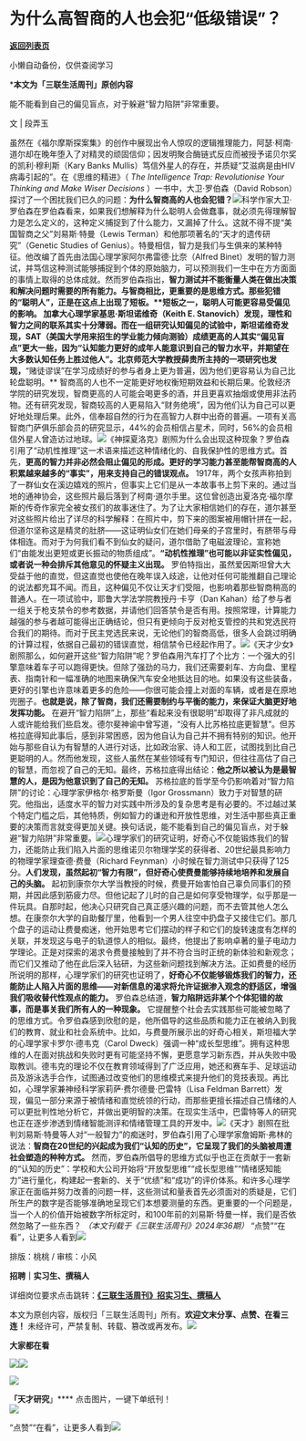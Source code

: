 # 为什么高智商的人也会犯“低级错误”？

[**返回列表页**](/gzh/三联生活周刊)

小懒自动备份，仅供查阅学习

***本文为「三联生活周刊」原创内容**

  
  
能不能看到自己的偏见盲点，对于躲避“智力陷阱”非常重要。  
  

文 | 段弄玉

虽然在《福尔摩斯探案集》的创作中展现出令人惊叹的逻辑推理能力，阿瑟·柯南·道尔却在晚年堕入了对精灵的顽固信仰；因发明聚合酶链式反应而被授予诺贝尔奖的凯利·穆利斯（Kary
Banks Mullis）笃信外星人的存在，并质疑“艾滋病是由HIV病毒引起的”。在《思维的精进》（ _The Intelligence Trap:
Revolutionise Your Thinking and Make Wiser Decisions_ ）一书中，大卫·罗伯森（David
Robson）探讨了一个困扰我们已久的问题：**为什么智商高的人也会犯错？**![](https://mmbiz.qpic.cn/sz_mmbiz_jpg/mscgUN7TcTLsYyI0ZRf5wEl6iaxWgdKeibPN9KjUYXHZ5gb17VY2niarzLpKdmEIQ4LRHh3ROCNgInIvxZg4qicVibg/640?wx_fmt=jpeg&from;=appmsg)科学作家大卫·罗伯森在罗伯森看来，如果我们想解释为什么聪明人会做蠢事，就必须先得理解智力是怎么定义的，这种定义捕捉到了什么能力，又漏掉了什么。这就不得不提“美国智商之父”刘易斯·特曼（Lewis
Terman）和他那项著名的“天才的遗传研究”（Genetic Studies of
Genius）。特曼相信，智力是我们与生俱来的某种特征。他改编了首先由法国心理学家阿尔弗雷德·比奈（Alfred
Binet）发明的智力测试，并笃信这种测试能够捕捉到个体的原始脑力，可以预测我们一生中在方方面面的事情上取得的总体成就。然而罗伯森指出，**智力测试并不能衡量人类在做出决策和解决问题时需要的所有能力。与智商相比，更重要的是思维方式。那些犯错的“聪明人”，正是在这点上出现了短板。****短板之一，聪明人可能更容易受偏见的影响。**
加拿大心理学家基思·斯坦诺维奇（Keith E.
Stanovich）发现，理性和智力之间的联系其实十分薄弱。而在一组研究认知偏见的试验中，斯坦诺维奇发现，SAT（美国大学用来招生的学业能力倾向测验）成绩更高的人其实“偏见盲点”更大一些，因为“认知能力更好的成年人能意识到自己的智力水平，并期望在大多数认知任务上胜过他人”。北京师范大学教授薛贵所主持的一项研究也发现，**“赌徒谬误”在学习成绩好的参与者身上更为普遍，因为他们更容易认为自己比轮盘聪明。**
智商高的人也不一定能更好地权衡短期效益和长期后果。伦敦经济学院的研究发现，智商更高的人可能会喝更多的酒，并且更喜欢抽烟或使用非法药物。还有研究发现，智商较高的人更易陷入“财务绝境”，因为他们认为自己可以更好地处理后果。此外，信奉超自然的行为在高智力人群中出奇的普遍。一项有关高智商门萨俱乐部会员的研究显示，44%的会员相信占星术，同时，56%的会员相信外星人曾造访过地球。![](https://mmbiz.qpic.cn/sz_mmbiz_jpg/mscgUN7TcTLsYyI0ZRf5wEl6iaxWgdKeibkicicfQ4965fCIGV7Z2FcZkQXEiaHo7ia9pV7pzPIhCnl6dHWPCNnudryg/640?wx_fmt=jpeg&from;=appmsg)《神探夏洛克》剧照为什么会出现这种现象？罗伯森引用了“动机性推理”这一术语来描述这种情绪化的、自我保护性的思维方式。首先，**更高的智力并非必然会阻止偏见的形成。更好的学习能力甚至能帮智商高的人积累越来越多的“事实”，用来支持自己的错误观点。**
1917年，两个女孩声称拍到了一群仙女在溪边嬉戏的照片，但事实上它们是从一本故事书上剪下来的。通过当地的通神协会，这些照片最后落到了柯南·道尔手里。这位曾创造出夏洛克·福尔摩斯的传奇作家完全被女孩们的故事迷住了。为了让大家相信她们的存在，道尔甚至对这些照片给出了详尽的科学解释：在照片中，剪下来的图案被用帽针拼在一起，但道尔坚称这是精灵的肚脐——这证明仙女们在她们母亲的子宫里时，有脐带与母体相连。而对于为何我们看不到仙女的疑问，道尔借助了电磁波理论，宣称她们“由能发出更短或更长振动的物质组成”。**“动机性推理”也可能以非证实性偏见，或者说一种会排斥其他意见的怀疑主义出现。**
罗伯特指出，虽然爱因斯坦曾大大受益于他的直觉，但这直觉也使他在晚年误入歧途，让他对任何可能推翻自己理论的说法都充耳不闻。而且，这种偏见不仅让天才们受阻，也影响着那些智商稍高的普通人。在一项试验中，耶鲁大学法学院教授丹·卡亨（Dan
Kahan）给了参与者一组关于枪支禁令的参考数据，并请他们回答禁令是否有用。按照常理，计算能力越强的参与者越可能得出正确结论，但只有更倾向于反对枪支管控的共和党选民符合我们的期待。而对于民主党选民来说，无论他们的智商高低，很多人会跳过明确的计算过程，依据自己最初的错误直觉，相信禁令已经起作用了。![](https://mmbiz.qpic.cn/sz_mmbiz_jpg/mscgUN7TcTLsYyI0ZRf5wEl6iaxWgdKeibsCe39uAfz7Bo3M2gFn27ynVZu1dOzBKSrsReURGAGBFhBcO7gFibITQ/640?wx_fmt=jpeg&from;=appmsg)《天才少女》剧照那么，如何避开这些“智力陷阱”呢？罗伯森用汽车打了个比方：一个强大的引擎意味着车子可以跑得更快。但除了强劲的马力，我们还需要刹车、方向盘、里程表、指南针和一幅准确的地图来确保汽车安全地抵达目的地。如果没有这些装备，更好的引擎也许意味着更多的危险——你很可能会撞上对面的车辆，或者是在原地兜圈子。**也就是说，除了智商，我们还需要制约与平衡的能力，来保证大脑更好地发挥功能。**
在避开“智力陷阱”上，那些“看起来没有很聪明”却取得了非凡成就的人或许能给我们些启发。德尔斐神谕中曾写道，“没有人比苏格拉底更智慧”。但苏格拉底得知此事后，感到非常困惑，因为他自认为自己并不拥有特别的知识。他开始与那些自认为有智慧的人进行对话，比如政治家、诗人和工匠，试图找到比自己更聪明的人。然而他发现，这些人虽然在某些领域有专门知识，但往往高估了自己的智慧，而忽视了自己的无知。最终，苏格拉底得出结论：**他之所以被认为是最智慧的人，是因为他意识到了自己的无知。**
苏格拉底的哲学至今仍影响着对“智力陷阱”的讨论：心理学家伊格尔·格罗斯曼（Igor
Grossmann）致力于对智慧的研究。他指出，适度水平的智力对实践中所涉及的复杂思考是有必要的。不过越过某个特定门槛之后，其他特质，例如智力的谦逊和开放性思维，对生活中那些真正重要的决策而言就变得更加关键。换句话说，能不能看到自己的偏见盲点，对于躲避“智力陷阱”非常重要。![](https://mmbiz.qpic.cn/sz_mmbiz_jpg/mscgUN7TcTLsYyI0ZRf5wEl6iaxWgdKeibwbRy2Nv5AN8Z0FgTxgcHdDm2Gfdjg7ic3g2UPZoPdMlfgDPxFceibUag/640?wx_fmt=jpeg&from;=appmsg)心理学家们的研究证明，好奇心不仅能锻炼我们的智力，还能防止我们陷入片面的思维诺贝尔物理学奖的获得者、20世纪最具影响力的物理学家理查德·费曼（Richard
Feynman）小时候在智力测试中只获得了125分。**人们发现，虽然起初“智力有限”，但好奇心使费曼能够持续地培养和发展自己的头脑。**
起初到康奈尔大学当教授的时候，费曼开始害怕自己辜负同事们的预期，并因此感到筋疲力尽。但他记起了儿时的自己是如何享受物理学，似乎那是一件玩具。自那时起，他决心只研究自己真正感兴趣的问题，而不去管其他人怎么想。在康奈尔大学的自助餐厅里，他看到一个男人往空中扔盘子又接住它们。那几个盘子的运动让费曼痴迷，他开始思考它们摆动的样子和它们的旋转速度有怎样的关联，并发现这与电子的轨道惊人的相似。最终，他提出了影响卓著的量子电动力学理论。正是对探索的渴求令费曼接触到了并不符合当时正统的新体验和新观念；而它们又推动了他在此后深入钻研，为这些新问题找到解决方法。正如费曼的经历所说明的那样，心理学家们的研究也证明了，**好奇心不仅能够锻炼我们的智力，还能防止人陷入片面的思维——对新信息的渴求将允许证据渗入观念的舒适区，增强我们吸收替代性观点的能力。**
罗伯森总结道，**智力陷阱远非某个个体犯错的故事，而是事关我们所有人的一种现象。**
它提醒整个社会去实践那些可能被忽略了的思维方式。令罗伯森感到欣慰的是，他所倡导的这些品质和能力正在被纳入到我们的教育、就业和社会系统中。比如，与费曼所展示出的好奇心相关，斯坦福大学的心理学家卡罗尔·德韦克（Carol
Dweck）强调一种“成长型思维”。拥有这种思维的人在面对挑战和失败时更有可能坚持不懈，更愿意学习新东西，并从失败中吸取教训。德韦克的理论不仅在教育领域得到了广泛应用，她还和赛车手、足球运动员及游泳选手合作，试图通过改变他们的思维模式来提升他们的竞技表现。再比如，心理学家兼神经科学家莉萨·费尔德曼·巴雷特（Lisa
Feldman
Barrett）发现，偏见一部分来源于被情绪和直觉统领的行动，而那些更擅长描述自己情绪的人可以更批判性地分析它，并做出更明智的决策。在现实生活中，巴雷特等人的研究也正在逐步渗透到情绪智能测评和情绪管理工具的开发中。![](https://mmbiz.qpic.cn/sz_mmbiz_jpg/mscgUN7TcTLsYyI0ZRf5wEl6iaxWgdKeib9KLh2tf8HGnzicEOk4xQicc3ytbu3T7ugMMIJlwC8oOVUwCeLZj9fuZA/640?wx_fmt=jpeg&from;=appmsg)《天才》剧照在批判刘易斯·特曼等人对“一般智力”的痴迷时，罗伯森引用了心理学家詹姆斯·弗林的说法：**智商在20世纪的兴起成为我们“认知的历史”，它呈现了我们的头脑被周遭社会塑造的种种方式。**
然而，罗伯森所倡导的思维方式似乎也正在贡献于一套新的“认知的历史”：学校和大公司开始将“开放型思维”“成长型思维”“情绪感知能力”进行量化，构建起一套新的、关于“优绩”和“成功”的评价体系。和许多心理学家正在面临并努力改善的问题一样，这些测试和量表首先必须面对的质疑是，它们所生产的数字是否能够准确地呈现它们本想要测量的东西。更重要的一个问题是，当一个人的价值开始被数字所标定时，和100年前的刘易斯·特曼一样，我们是否依然忽略了一些东西？
_（本文刊载于《三联生活周刊》2024年36期）_
“点赞”“在看”，让更多人看到![](https://mmbiz.qpic.cn/mmbiz_gif/c2Sib3Mp7pON9hkSZwdTibRHNZSMPyiapUCHJwlyoZVBC3SfmPmF0VKjkm3NiaToQloHFJ6icyicqZnqgXp6pSQJt5gg/640?wx_fmt=gif&from;=appmsg&wxfrom;=5&wx;_lazy=1&tp;=webp)  
  
  
  
  
  

排版：桃桃 / 审核：小风

  
**招聘｜实习生、撰稿人**  

详细岗位要求点击跳转：[**《三联生活周刊》招实习生、撰稿人**](http://mp.weixin.qq.com/s?__biz=MTc5MTU3NTYyMQ==&mid=2651136871&idx=3&sn=f1c0777fe9d31881e5dfca68ebc2937f&chksm=5907324d6e70bb5b3546dfe1c7b31b5fe05664bebbf36356ba9a1a352e0678444cad62875ad4&scene=21#wechat_redirect)

本文为原创内容，版权归「三联生活周刊」所有。**欢迎文末分享、点赞、在看三连！**
未经许可，严禁复制、转载、篡改或再发布。![](https://mmbiz.qpic.cn/sz_mmbiz_png/Gg7Qtoh7Aic9ZTmAdCc80b4nD7xicgPt863QWU7oNswDx19XrjfTtSl8QwatY2EEZGuNd1WRRiapDZjcDhTnNYmBg/640?wx_fmt=other&wxfrom;=5&wx;_lazy=1&wx;_co=1&retryload;=1&tp;=webp)

**大家都在看**

  
[![](https://mmbiz.qpic.cn/mmbiz_png/c2Sib3Mp7pOMia03OQtGPGFsDVbRic7IutmBek3tYa6Iib5gbCibasmYEib10kGE9n6SIJlqsFM5H2xwbNdNFpUZcZlQ/640?wx_fmt=other&from;=appmsg&wxfrom;=5&wx;_lazy=1&wx;_co=1&tp;=webp)](http://mp.weixin.qq.com/s?__biz=MTc5MTU3NTYyMQ==&mid=2651429756&idx=1&sn=7f3901ab0f3e68602297b1a1169269ad&chksm=590b8a566e7c034051774b1d2a38b79332e8724c17154487da5dac26a1c09a438f75e0f6f1fb&scene=21#wechat_redirect)[![](https://mmbiz.qpic.cn/mmbiz_png/c2Sib3Mp7pONascuwK0uuVP1bngyqnqwbcQpvbxC92WEzfB1h4oVwFSibFJ8YbRh9zc4SOexvXXicSwnskPViaBMHw/640?wx_fmt=other&from;=appmsg&wxfrom;=5&wx;_lazy=1&wx;_co=1&tp;=webp)](http://mp.weixin.qq.com/s?__biz=MTc5MTU3NTYyMQ==&mid=2651444254&idx=1&sn=6295b72bff02636df35f9f42ec40c4ee&chksm=590bc5346e7c4c224af0bbd0699511450174a7fdda248883493b20c606c8c563b53ecdc05f8e&scene=21#wechat_redirect)  

![](https://mmbiz.qpic.cn/sz_mmbiz_png/Gg7Qtoh7Aic9ZTmAdCc80b4nD7xicgPt86k1kgpU51hWCHjV92ryhVW35PLCvLhxLw9XDhXjgeDyZhHSx5EbRcfg/640?wx_fmt=other&wxfrom;=5&wx;_lazy=1&wx;_co=1&retryload;=1&tp;=webp)

  
****「天才研究****」**** 点击图片，一键下单纸刊！  
[![](https://mmbiz.qpic.cn/mmbiz_jpg/VkpaUkchBmWCqINiaAoGOz3IcNeBQ9JiaHAA4eOjgiaBDCMkc8yfEFVuDFAFHiaibHfc5THIdx7GD69zHvNlHDlicfAQ/640?wx_fmt=other&from;=appmsg&tp;=webp&wxfrom;=5&wx;_lazy=1&wx;_co=1)]()  
  
“点赞”“在看”，让更多人看到![](https://mmbiz.qpic.cn/mmbiz_gif/c2Sib3Mp7pON9hkSZwdTibRHNZSMPyiapUCHJwlyoZVBC3SfmPmF0VKjkm3NiaToQloHFJ6icyicqZnqgXp6pSQJt5gg/640?wx_fmt=gif&from;=appmsg&wxfrom;=5&wx;_lazy=1&tp;=webp)

